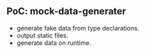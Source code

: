 ## PoC: mock-data-generater

- generate fake data from type declarations.
- output static files.
- generate data on runtime.
